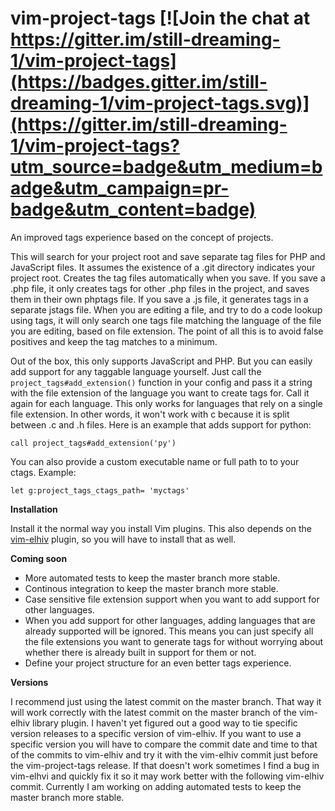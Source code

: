 # vim-project-tags [![Join the chat at https://gitter.im/still-dreaming-1/vim-project-tags](https://badges.gitter.im/still-dreaming-1/vim-project-tags.svg)](https://gitter.im/still-dreaming-1/vim-project-tags?utm_source=badge&utm_medium=badge&utm_campaign=pr-badge&utm_content=badge)
An improved tags experience based on the concept of projects.

This will search for your project root and save separate tag files for PHP and JavaScript files. It assumes the existence of a .git directory indicates your project root. Creates the tag files automatically when you save. If you save a .php file, it only creates tags for other .php files in the project, and saves them in their own phptags file. If you save a .js file, it generates tags in a separate jstags file. When you are editing a file, and try to do a code lookup using tags, it will only search one tags file matching the language of the file you are editing, based on file extension. The point of all this is to avoid false positives and keep the tag matches to a minimum.

Out of the box, this only supports JavaScript and PHP. But you can easily add support for any taggable language yourself. Just call the `project_tags#add_extension()` function in your config and pass it a string with the file extension of the language you want to create tags for. Call it again for each language. This only works for languages that rely on a single file extension. In other words, it won't work with c because it is split between .c and .h files. Here is an example that adds support for python:

`call project_tags#add_extension('py')`

You can also provide a custom executable name or full path to to your ctags. Example:

`let g:project_tags_ctags_path= 'myctags'`

**Installation**

Install it the normal way you install Vim plugins. This also depends on the [vim-elhiv](https://github.com/still-dreaming-1/vim-elhiv/tree/master) plugin, so you will have to install that as well. 

**Coming soon**
* More automated tests to keep the master branch more stable.
* Continous integration to keep the master branch more stable.
* Case sensitive file extension support when you want to add support for other languages.
* When you add support for other languages, adding languages that are already supported will be ignored. This means you can just specify all the file extensions you want to generate tags for without worrying about whether there is already built in support for them or not.
* Define your project structure for an even better tags experience.

**Versions**

I recommend just using the latest commit on the master branch. That way it will work correctly with the latest commit on the master branch of the vim-elhiv library plugin. I haven't yet figured out a good way to tie specific version releases to a specific version of vim-elhiv. If you want to use a specific version you will have to compare the commit date and time to that of the commits to vim-elhiv and try it with the vim-elhiv commit just before the vim-project-tags release. If that doesn't work sometimes I find a bug in vim-elhvi and quickly fix it so it may work better with the following vim-elhiv commit. Currently I am working on adding automated tests to keep the master branch more stable.
